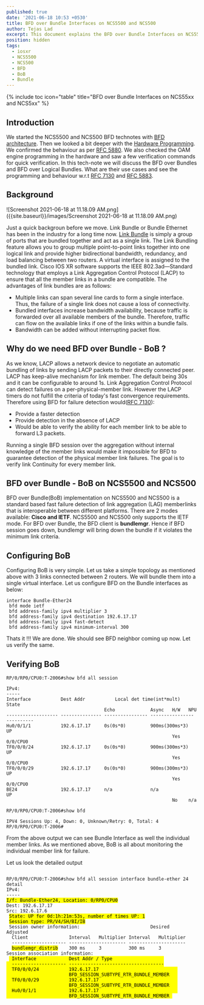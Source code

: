 ```yaml
---
published: true
date: '2021-06-18 10:53 +0530'
title: BFD over Bundle Interfaces on NCS5500 and NCS500
author: Tejas Lad
excerpt: This document explains the BFD over Bundle Interfaces on NCS5500 and NCS500
position: hidden
tags:
  - iosxr
  - NCS5500
  - NCS500
  - BFD
  - BoB
  - Bundle
---
```

{% include toc icon="table" title="BFD over Bundle Interfaces on NCS55xx and NCS5xx" %} 

## Introduction

We started the NCS5500 and NCS500 BFD technotes with [BFD architecture](https://xrdocs.io/ncs5500/tutorials/bfd-architecture-on-ncs5500-and-ncs500/#:~:text=BFD%20Feature%20Support,-BFD%20is%20supported&text=Static%2C%20OSPF%2C%20BGP%20and%20IS,are%20supported%20in%20IPv4%20BFD.&text=BFD%20over%20BVI%20is%20supported,dampening%20for%20IPv4%20is%20supported.). Then we looked a bit deeper with the [Hardware Programming](https://xrdocs.io/ncs5500/tutorials/understanding-the-bfd-hardware-programming-on-ncs55xx-and-ncs5xx/). We confirmed the behaviour as per [RFC 5880](https://datatracker.ietf.org/doc/html/rfc5880). We also checked the OAM engine programming in the hardware and saw a few verification commands for quick verification. In this tech-note we will discuss the BFD over Bundles and BFD over Logical Bundles. What are their use cases and see the programming and behaviour w.r.t [RFC 7130](https://datatracker.ietf.org/doc/html/rfc7130) and [RFC 5883](https://datatracker.ietf.org/doc/html/rfc5883).

## Background


![Screenshot 2021-06-18 at 11.18.09 AM.png]({{site.baseurl}}/images/Screenshot 2021-06-18 at 11.18.09 AM.png)

Just a quick backgroun before we move. Link Bundle or Bundle Ethernet has been in the industry for a long time now. [Link Bundle](https://www.cisco.com/c/en/us/td/docs/iosxr/ncs5500/interfaces/61x/b-ncs5500-interfaces-configuration-guide-61x/b-ncs5500-interfaces-configuration-guide-61x_chapter_0101.html) is simply a group of ports that are bundled together and act as a single link. The Link Bundling feature allows you to group multiple point-to-point links together into one logical link and provide higher bidirectional bandwidth, redundancy, and load balancing between two routers. A virtual interface is assigned to the bundled link. Cisco IOS XR software supports the IEEE 802.3ad—Standard technology that employs a Link Aggregation Control Protocol (LACP) to ensure that all the member links in a bundle are compatible. The advantages of link bundles are as follows:

  - Multiple links can span several line cards to form a single interface. Thus, the failure of a single link does not cause a loss of connectivity.
  - Bundled interfaces increase bandwidth availability, because traffic is forwarded over all available members of the bundle. Therefore, traffic can flow on the available links if one of the links within a bundle fails. 
  - Bandwidth can be added without interrupting packet flow.
  


## Why do we need BFD over Bundle - BoB ?

As we know, LACP allows a network device to negotiate an automatic bundling of links by sending LACP packets to their directly connected peer. LACP has keep-alive mechanism for link member. The default being 30s and it can be configurable to around 1s. Link Aggregation Control Protocol can
detect failures on a per-physical-member link. However the LACP timers do not fulfill the criteria of today's fast convergence requirements. Therefore using BFD for failure detection would([RFC 7130](https://datatracker.ietf.org/doc/html/rfc7130)): 

  - Provide a faster detection
  - Provide detection in the absence of LACP
  - Would be able to verify the ability for each member link to be able to forward L3 packets.

Running a single BFD session over the aggregation without internal knowledge of the member links would make it impossible for BFD to guarantee detection of the physical member link failures. The goal is to verify link Continuity for every member link.


## BFD over Bundle - BoB on NCS5500 and NCS500 

BFD over Bundle(BoB) implementation on NCS5500 and NCS500 is a standard based fast failure detection of link aggregation (LAG) memberlinks that is interoperable between different platforms. There are 2 modes available: **Cisco and IETF**. NCS5500 and NCS500 only supports the IETF mode. For BFD over Bundle, the BFD client is **bundlemgr**. Hence if BFD session goes down, bundlemgr will bring down the bundle if it violates the minimum link criteria. 

## Configuring BoB

Configuring BoB is very simple. Let us take a simple topology as mentioned above with 3 links connected between 2 routers. We will bundle them into a single virtual interface. Let us configure BFD on the Bundle interfaces as below: 

```
interface Bundle-Ether24
 bfd mode ietf
 bfd address-family ipv4 multiplier 3
 bfd address-family ipv4 destination 192.6.17.17
 bfd address-family ipv4 fast-detect
 bfd address-family ipv4 minimum-interval 300
```

Thats it !!! We are done. We should see BFD neighbor coming up now. Let us verify the same.

## Verifying BoB

```
RP/0/RP0/CPU0:T-2006#show bfd all session 

IPv4:
-----
Interface           Dest Addr           Local det time(int*mult)      State     
                                    Echo             Async   H/W   NPU     
------------------- --------------- ---------------- ---------------- ----------
Hu0/0/1/1           192.6.17.17     0s(0s*0)         900ms(300ms*3)   UP        
                                                             Yes   0/0/CPU0       
TF0/0/0/24          192.6.17.17     0s(0s*0)         900ms(300ms*3)   UP        
                                                             Yes   0/0/CPU0       
TF0/0/0/29          192.6.17.17     0s(0s*0)         900ms(300ms*3)   UP        
                                                             Yes   0/0/CPU0       
BE24                192.6.17.17     n/a              n/a              UP        
                                                             No    n/a 
```

```
RP/0/RP0/CPU0:T-2006#show bfd

IPV4 Sessions Up: 4, Down: 0, Unknown/Retry: 0, Total: 4
RP/0/RP0/CPU0:T-2006#

```
From the above output we can see Bundle Interface as well the individual member links. As we mentioned above, BoB is all about monitoring the individual member link for failure. 

Let us look the detailed output

<div class="highlighter-rouge">
<pre class="highlight">
<code>
RP/0/RP0/CPU0:T-2006#show bfd all session interface bundle-ether 24 detail 
IPv4:
-----
<mark>I/f: Bundle-Ether24, Location: 0/RP0/CPU0</mark>
Dest: 192.6.17.17
Src: 192.6.17.6
 <mark>State: UP for 0d:1h:21m:53s, number of times UP: 1</mark>
 <mark>Session type: PR/V4/SH/BI/IB</mark>
 Session owner information:                          Desired               Adjusted
  Client               Interval   Multiplier Interval   Multiplier
  -------------------- --------------------- ---------------------
  <mark>bundlemgr_distrib</mark>    300 ms     3          300 ms     3         
Session association information:
 <mark> Interface            Dest Addr / Type                   
  -------------------- -----------------------------------
  TF0/0/0/24           192.6.17.17                             
                       BFD_SESSION_SUBTYPE_RTR_BUNDLE_MEMBER   
  TF0/0/0/29           192.6.17.17                             
                       BFD_SESSION_SUBTYPE_RTR_BUNDLE_MEMBER   
  Hu0/0/1/1            192.6.17.17                             
                       BFD_SESSION_SUBTYPE_RTR_BUNDLE_MEMBER </mark>
</code>
</pre>
</div>





